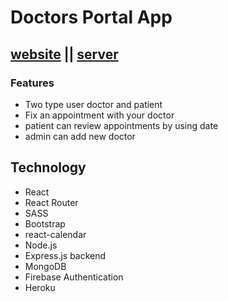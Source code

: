 # Doctors Portal App

## [website](https://doctors-portal-ap.web.app/) || [server](https://github.com/smshorif52/doctors-portal-server.git)

### Features
- Two type user doctor and patient
- Fix an appointment with your doctor
- patient can review appointments by using date
- admin can add new doctor

## Technology
- React
- React Router
- SASS
- Bootstrap
- react-calendar
- Node.js
- Express.js backend
- MongoDB
- Firebase Authentication
- Heroku
